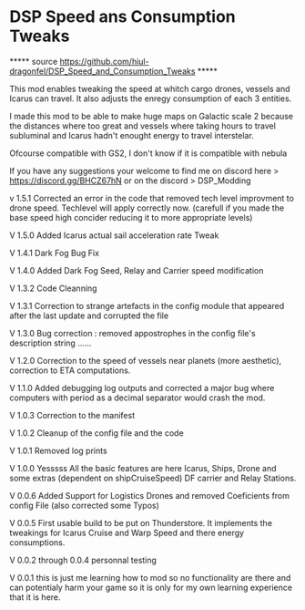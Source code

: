 # DSP Speed ans Consumption Tweaks

***** source https://github.com/hiul-dragonfel/DSP_Speed_and_Consumption_Tweaks *****

This mod enables tweaking the speed at whitch cargo drones, vessels and Icarus can travel.
It also adjusts the enregy consumption of each 3 entities.

I made this mod to be able to make huge maps on Galactic scale 2 because the distances where too great and vessels where taking hours to travel subluminal and Icarus hadn't enought energy to travel interstelar.

Ofcourse compatible with GS2, I don't know if it is compatible with nebula

If you have any suggestions your welcome to find me on discord 
here > https://discord.gg/BHCZ67hN
or on the discord > DSP_Modding 

v 1.5.1	Corrected an error in the code that removed tech level improvment to drone speed.
		Techlevel will apply correctly now. (carefull if you made the base speed high concider reducing it to more appropriate levels)

V 1.5.0 Added Icarus actual sail acceleration rate Tweak 

V 1.4.1 Dark Fog Bug Fix

V 1.4.0 Added Dark Fog Seed, Relay and Carrier speed modification

V 1.3.2 Code Cleanning

V 1.3.1 Correction to strange artefacts in the config module that appeared after the last update and corrupted the file

V 1.3.0 Bug correction : removed appostrophes in the config file's description string ......

V 1.2.0 Correction to the speed of vessels near planets (more aesthetic), correction to ETA computations.

V 1.1.0 Added debugging log outputs and corrected a major bug where computers with period as a decimal separator would crash the mod.

V 1.0.3 Correction to the manifest

V 1.0.2 Cleanup of the config file and the code

V 1.0.1 Removed log prints

V 1.0.0 Yesssss All the basic features are here Icarus, Ships, Drone and some extras (dependent on shipCruiseSpeed) DF carrier and Relay Stations.

V 0.0.6 Added Support for Logistics Drones and removed Coeficients from config File (also corrected some Typos)

V 0.0.5 First usable build to be put on Thunderstore. It implements the tweakings for Icarus Cruise and Warp Speed and there energy consumptions.

V 0.0.2 through 0.0.4 personnal testing

V 0.0.1 this is just me learning how to mod so no functionality are there and can potentialy harm your game so it is only for my own learning experience that it is here.